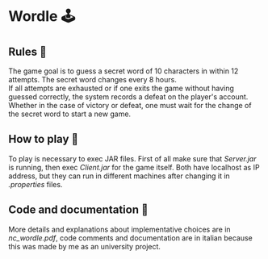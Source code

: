 # Wordle 🕹️


## Rules 📜
The game goal is to guess a secret word of 10 characters in within 12 attempts. The secret word changes every 8 hours. <br />
If all attempts are exhausted or if one exits the game without having guessed correctly, the system records a defeat on the player's account. Whether in the case of victory or defeat, one must wait for the change of the secret word to start a new game.

## How to play 🔧
To play is necessary to exec JAR files. First of all make sure that _Server.jar_ is running, then exec _Client.jar_ for the game itself. Both have localhost as IP address, but they can run in different machines after changing it in _.properties_ files.

## Code and documentation 📑
More details and explanations about implementative choices are in _nc_wordle.pdf_, code comments and documentation are in italian because this was made by me as an university project. 
